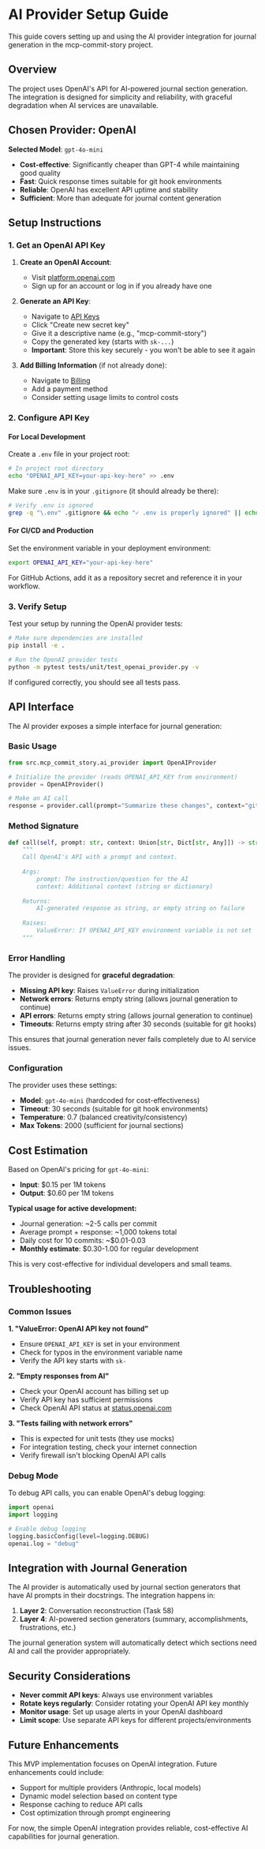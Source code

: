 # AI Provider Setup Guide

This guide covers setting up and using the AI provider integration for journal generation in the mcp-commit-story project.

## Overview

The project uses OpenAI's API for AI-powered journal section generation. The integration is designed for simplicity and reliability, with graceful degradation when AI services are unavailable.

## Chosen Provider: OpenAI

**Selected Model**: `gpt-4o-mini`
- **Cost-effective**: Significantly cheaper than GPT-4 while maintaining good quality
- **Fast**: Quick response times suitable for git hook environments  
- **Reliable**: OpenAI has excellent API uptime and stability
- **Sufficient**: More than adequate for journal content generation

## Setup Instructions

### 1. Get an OpenAI API Key

1. **Create an OpenAI Account**:
   - Visit [platform.openai.com](https://platform.openai.com)
   - Sign up for an account or log in if you already have one

2. **Generate an API Key**:
   - Navigate to [API Keys](https://platform.openai.com/api-keys)
   - Click "Create new secret key"
   - Give it a descriptive name (e.g., "mcp-commit-story")
   - Copy the generated key (starts with `sk-...`)
   - **Important**: Store this key securely - you won't be able to see it again

3. **Add Billing Information** (if not already done):
   - Navigate to [Billing](https://platform.openai.com/account/billing)
   - Add a payment method
   - Consider setting usage limits to control costs

### 2. Configure API Key

#### For Local Development

Create a `.env` file in your project root:

```bash
# In project root directory
echo "OPENAI_API_KEY=your-api-key-here" >> .env
```

Make sure `.env` is in your `.gitignore` (it should already be there):
```bash
# Verify .env is ignored
grep -q "\.env" .gitignore && echo "✓ .env is properly ignored" || echo "⚠️  Add .env to .gitignore"
```

#### For CI/CD and Production

Set the environment variable in your deployment environment:

```bash
export OPENAI_API_KEY="your-api-key-here"
```

For GitHub Actions, add it as a repository secret and reference it in your workflow.

### 3. Verify Setup

Test your setup by running the OpenAI provider tests:

```bash
# Make sure dependencies are installed
pip install -e .

# Run the OpenAI provider tests
python -m pytest tests/unit/test_openai_provider.py -v
```

If configured correctly, you should see all tests pass.

## API Interface

The AI provider exposes a simple interface for journal generation:

### Basic Usage

```python
from src.mcp_commit_story.ai_provider import OpenAIProvider

# Initialize the provider (reads OPENAI_API_KEY from environment)
provider = OpenAIProvider()

# Make an AI call
response = provider.call(prompt="Summarize these changes", context="git diff content")
```

### Method Signature

```python
def call(self, prompt: str, context: Union[str, Dict[str, Any]]) -> str:
    """
    Call OpenAI's API with a prompt and context.
    
    Args:
        prompt: The instruction/question for the AI
        context: Additional context (string or dictionary)
        
    Returns:
        AI-generated response as string, or empty string on failure
        
    Raises:
        ValueError: If OPENAI_API_KEY environment variable is not set
    """
```

### Error Handling

The provider is designed for **graceful degradation**:

- **Missing API key**: Raises `ValueError` during initialization
- **Network errors**: Returns empty string (allows journal generation to continue)
- **API errors**: Returns empty string (allows journal generation to continue)  
- **Timeouts**: Returns empty string after 30 seconds (suitable for git hooks)

This ensures that journal generation never fails completely due to AI service issues.

### Configuration

The provider uses these settings:

- **Model**: `gpt-4o-mini` (hardcoded for cost-effectiveness)
- **Timeout**: 30 seconds (suitable for git hook environments)
- **Temperature**: 0.7 (balanced creativity/consistency)
- **Max Tokens**: 2000 (sufficient for journal sections)

## Cost Estimation

Based on OpenAI's pricing for `gpt-4o-mini`:

- **Input**: $0.15 per 1M tokens
- **Output**: $0.60 per 1M tokens

**Typical usage for active development:**
- Journal generation: ~2-5 calls per commit
- Average prompt + response: ~1,000 tokens total
- Daily cost for 10 commits: ~$0.01-0.03
- **Monthly estimate**: $0.30-1.00 for regular development

This is very cost-effective for individual developers and small teams.

## Troubleshooting

### Common Issues

**1. "ValueError: OpenAI API key not found"**
- Ensure `OPENAI_API_KEY` is set in your environment
- Check for typos in the environment variable name
- Verify the API key starts with `sk-`

**2. "Empty responses from AI"**
- Check your OpenAI account has billing set up
- Verify API key has sufficient permissions
- Check OpenAI API status at [status.openai.com](https://status.openai.com)

**3. "Tests failing with network errors"**
- This is expected for unit tests (they use mocks)
- For integration testing, check your internet connection
- Verify firewall isn't blocking OpenAI API calls

### Debug Mode

To debug API calls, you can enable OpenAI's debug logging:

```python
import openai
import logging

# Enable debug logging
logging.basicConfig(level=logging.DEBUG)
openai.log = "debug"
```

## Integration with Journal Generation

The AI provider is automatically used by journal section generators that have AI prompts in their docstrings. The integration happens in:

1. **Layer 2**: Conversation reconstruction (Task 58)
2. **Layer 4**: AI-powered section generators (summary, accomplishments, frustrations, etc.)

The journal generation system will automatically detect which sections need AI and call the provider appropriately.

## Security Considerations

- **Never commit API keys**: Always use environment variables
- **Rotate keys regularly**: Consider rotating your OpenAI API key monthly
- **Monitor usage**: Set up usage alerts in your OpenAI dashboard
- **Limit scope**: Use separate API keys for different projects/environments

## Future Enhancements

This MVP implementation focuses on OpenAI integration. Future enhancements could include:

- Support for multiple providers (Anthropic, local models)
- Dynamic model selection based on content type
- Response caching to reduce API calls
- Cost optimization through prompt engineering

For now, the simple OpenAI integration provides reliable, cost-effective AI capabilities for journal generation. 